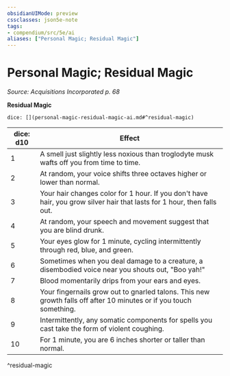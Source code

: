 ```yaml
---
obsidianUIMode: preview
cssclasses: json5e-note
tags:
- compendium/src/5e/ai
aliases: ["Personal Magic; Residual Magic"]
---
```

# Personal Magic; Residual Magic
*Source: Acquisitions Incorporated p. 68* 

**Residual Magic**

`dice: [](personal-magic-residual-magic-ai.md#^residual-magic)`

| dice: d10 | Effect |
|-----------|--------|
| 1 | A smell just slightly less noxious than troglodyte musk wafts off you from time to time. |
| 2 | At random, your voice shifts three octaves higher or lower than normal. |
| 3 | Your hair changes color for 1 hour. If you don't have hair, you grow silver hair that lasts for 1 hour, then falls out. |
| 4 | At random, your speech and movement suggest that you are blind drunk. |
| 5 | Your eyes glow for 1 minute, cycling intermittently through red, blue, and green. |
| 6 | Sometimes when you deal damage to a creature, a disembodied voice near you shouts out, "Boo yah!" |
| 7 | Blood momentarily drips from your ears and eyes. |
| 8 | Your fingernails grow out to gnarled talons. This new growth falls off after 10 minutes or if you touch something. |
| 9 | Intermittently, any somatic components for spells you cast take the form of violent coughing. |
| 10 | For 1 minute, you are 6 inches shorter or taller than normal. |
^residual-magic
